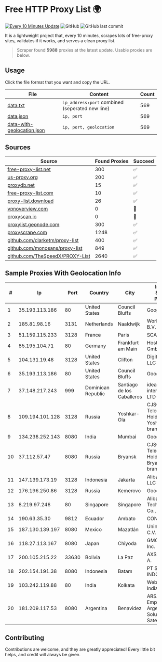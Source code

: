 
# Free HTTP Proxy List 🌍

[![Every 10 Minutes Update](https://github.com/mertguvencli/http-proxy-list/actions/workflows/main.yml/badge.svg?branch=main)](https://github.com/mertguvencli/http-proxy-list/actions/workflows/main.yml)
![GitHub](https://img.shields.io/github/license/mertguvencli/http-proxy-list)
![GitHub last commit](https://img.shields.io/github/last-commit/mertguvencli/http-proxy-list)

It is a lightweight project that, every 10 minutes, scrapes lots of free-proxy sites, validates if it works, and serves a clean proxy list.


> Scraper found **5988** proxies at the latest update. Usable proxies are below.

## Usage

Click the file format that you want and copy the URL.


|File|Content|Count|
|----|-------|-----|
|[data.txt](https://raw.githubusercontent.com/mertguvencli/http-proxy-list/main/proxy-list/data.txt)|`ip_address:port` combined (seperated new line)|569|
|[data.json](https://raw.githubusercontent.com/mertguvencli/http-proxy-list/main/proxy-list/data.json)|`ip, port`|569|
|[data-with-geolocation.json](https://raw.githubusercontent.com/mertguvencli/http-proxy-list/main/proxy-list/data-with-geolocation.json)|`ip, port, geolocation`|569|

## Sources

|Source|Found Proxies|Succeed|
|------|-------------|-------|
|[free-proxy-list.net](https://free-proxy-list.net)|300|✅|
|[us-proxy.org](https://www.us-proxy.org)|200|✅|
|[proxydb.net](http://proxydb.net)|15|✅|
|[free-proxy-list.com](https://free-proxy-list.com/?page=&port=&type%5B%5D=http&type%5B%5D=https&up_time=0&search=Search)|10|✅|
|[proxy-list.download](https://www.proxy-list.download/HTTP)|26|✅|
|[vpnoverview.com](https://vpnoverview.com/privacy/anonymous-browsing/free-proxy-servers)|0|🚫|
|[proxyscan.io](https://www.proxyscan.io)|0|🚫|
|[proxylist.geonode.com](https://proxylist.geonode.com/api/proxy-list?limit=300&page=1&sort_by=lastChecked&sort_type=desc&protocols=http,https)|300|✅|
|[proxyscrape.com](https://api.proxyscrape.com/v2/?request=displayproxies&protocol=http&timeout=10000&country=all&ssl=all&anonymity=all)|1248|✅|
|[github.com/clarketm/proxy-list](https://raw.githubusercontent.com/clarketm/proxy-list/master/proxy-list-raw.txt)|400|✅|
|[github.com/monosans/proxy-list](https://raw.githubusercontent.com/monosans/proxy-list/main/proxies/http.txt)|849|✅|
|[github.com/TheSpeedX/PROXY-List](https://raw.githubusercontent.com/TheSpeedX/PROXY-List/master/http.txt)|2640|✅|


## Sample Proxies With Geolocation Info

|#|Ip|Port|Country|City|Internet Service Provider|
|-|--|----|-------|----|-------------------------|
|1|35.193.113.186|80|United States|Council Bluffs|Google LLC|
|2|185.81.98.16|3131|Netherlands|Naaldwijk|WorldStream B.V.|
|3|51.159.115.233|3128|France|Paris|SCALEWAY|
|4|85.195.104.71|80|Germany|Frankfurt am Main|Host Europe GmbH|
|5|104.131.19.48|3128|United States|Clifton|DigitalOcean, LLC|
|6|35.193.113.186|80|United States|Council Bluffs|Google LLC|
|7|37.148.217.243|999|Dominican Republic|Santiago de los Caballeros|idear4business international LTD|
|8|109.194.101.128|3128|Russia|Yoshkar-Ola|CJSC "ER-Telecom Holding" Yoshkar-Ola branch|
|9|134.238.252.143|8080|India|Mumbai|Google LLC|
|10|37.112.57.47|8080|Russia|Bryansk|CJSC "ER-Telecom Holding" Bryansk branch|
|11|147.139.173.19|3128|Indonesia|Jakarta|Alibaba.com LLC|
|12|176.196.250.86|3128|Russia|Kemerovo|Goodline.info|
|13|8.219.97.248|80|Singapore|Singapore|Alibaba (US) Technology Co., Ltd.|
|14|190.63.35.30|9812|Ecuador|Ambato|CONECEL|
|15|187.130.139.197|8080|Mexico|Mazatlán|Uninet S.A. de C.V.|
|16|118.27.113.167|8080|Japan|Chiyoda|GMO Internet, Inc.|
|17|200.105.215.22|33630|Bolivia|La Paz|AXS Bolivia S. A.|
|18|202.154.191.38|8080|Indonesia|Batam|PT SOLNET INDONESIA|
|19|103.242.119.88|80|India|Kolkata|Web Werks India Pvt. Ltd.|
|20|181.209.117.53|8080|Argentina|Benavidez|ARSAT - Empresa Argentina de Soluciones Satelitales S.A|



## Contributing

Contributions are welcome, and they are greatly appreciated! Every
little bit helps, and credit will always be given.

